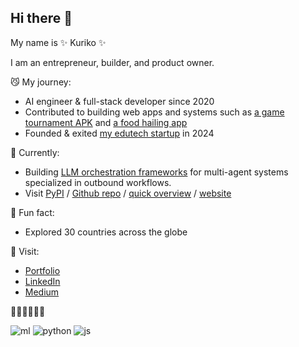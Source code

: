## Hi there 👋


My name is ✨ Kuriko ✨

I am an entrepreneur, builder, and product owner. 

😼 My journey:

  - AI engineer & full-stack developer since 2020
  - Contributed to building web apps and systems such as <a href="https://kuriko.vercel.app/my-startups/gaming-platform-mgames">a game tournament APK</a> and <a href="https://kuriko.vercel.app/my-startups/edtech-bcio">a food hailing app</a>
  - Founded & exited <a href="https://kuriko.vercel.app/my-startups/edtech-bcio">my edutech startup</a> in 2024

🍓 Currently:
  - Building <a href="https://pypi.org/project/versionhq/">LLM orchestration frameworks</a> for multi-agent systems specialized in outbound workflows.
  - Visit <a href="https://pypi.org/project/versionhq/">PyPI</a> / <a href="https://github.com/versionHQ/">Github repo</a> / <a href="https://kuriko.vercel.app/my-startups/versionhq">quick overview</a> / <a href="https://versi0n.io/">website</a> 

🌱 Fun fact:
  -  Explored 30 countries across the globe

💬 Visit:
  - <a href="https://kuriko.vercel.app">Portfolio</a>
  - <a href="https://www.linkedin.com/in/k-i-i">LinkedIn</a>
  - <a href="https://medium.com/@kuriko-iwai">Medium</a>

👩‍💻👩‍💻👩‍💻

![ml](https://img.shields.io/badge/ml-tensorflow-orange) 
![python](https://img.shields.io/badge/py-django/flask/pydantic-blue) 
![js](https://img.shields.io/badge/js-react/node-green)
